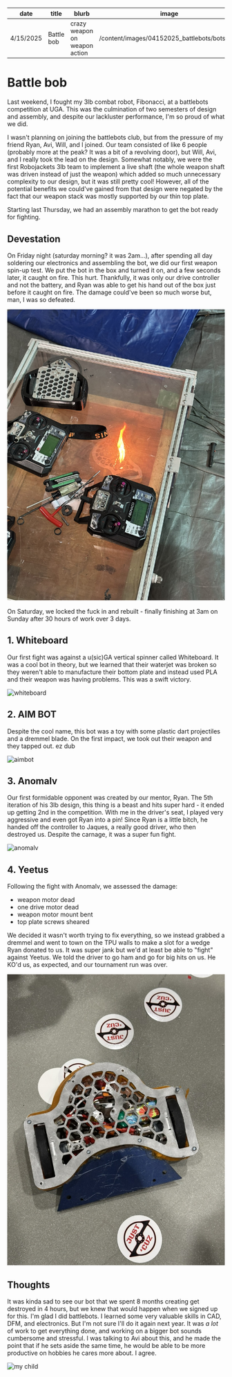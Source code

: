 | date      | title      | blurb                         | image                                         |
| --------- | ---------- | ----------------------------- | --------------------------------------------- |
| 4/15/2025 | Battle bob | crazy weapon on weapon action | /content/images/04152025_battlebots/bots.jpeg |

# Battle bob

Last weekend, I fought my 3lb combat robot, Fibonacci, at a battlebots competition at UGA. This was the culmination of two semesters of design and assembly, and despite our lackluster performance, I'm so proud of what we did.

I wasn't planning on joining the battlebots club, but from the pressure of my friend Ryan, Avi, Will, and I joined. Our team consisted of like 6 people (probably more at the peak? It was a bit of a revolving door), but Will, Avi, and I really took the lead on the design. Somewhat notably, we were the first Robojackets 3lb team to implement a live shaft (the whole weapon shaft was driven instead of just the weapon) which added so much unnecessary complexity to our design, but it was still pretty cool! However, all of the potential benefits we could've gained from that design were negated by the fact that our weapon stack was mostly supported by our thin top plate.

Starting last Thursday, we had an assembly marathon to get the bot ready for fighting.

## Devestation

On Friday night (saturday morning? it was 2am...), after spending all day soldering our electronics and assembling the bot, we did our first weapon spin-up test. We put the bot in the box and turned it on, and a few seconds later, it caught on fire. This hurt. Thankfully, it was only our drive controller and not the battery, and Ryan was able to get his hand out of the box just before it caught on fire. The damage could've been so much worse but, man, I was so defeated.

![fire](/content/images/04152025_battlebots/fire.jpeg)

On Saturday, we locked the fuck in and rebuilt - finally finishing at 3am on Sunday after 30 hours of work over 3 days.

## 1. Whiteboard

Our first fight was against a u(sic)GA vertical spinner called Whiteboard. It was a cool bot in theory, but we learned that their waterjet was broken so they weren't able to manufacture their bottom plate and instead used PLA and their weapon was having problems. This was a swift victory.

![whiteboard](/content/images/04152025_battlebots/whiteboard.jpeg)

## 2. AIM BOT

Despite the cool name, this bot was a toy with some plastic dart projectiles and a dremmel blade. On the first impact, we took out their weapon and they tapped out. ez dub

![aimbot](/content/images/04152025_battlebots/aimbot.jpeg)

## 3. Anomalv

Our first formidable opponent was created by our mentor, Ryan. The 5th iteration of his 3lb design, this thing is a beast and hits super hard - it ended up getting 2nd in the competition. With me in the driver's seat, I played very aggressive and even got Ryan into a pin! Since Ryan is a little bitch, he handed off the controller to Jaques, a really good driver, who then destroyed us. Despite the carnage, it was a super fun fight.

![anomalv](/content/images/04152025_battlebots/anomalv.jpeg)

## 4. Yeetus

Following the fight with Anomalv, we assessed the damage:

-   weapon motor dead
-   one drive motor dead
-   weapon motor mount bent
-   top plate screws sheared

We decided it wasn't worth trying to fix everything, so we instead grabbed a dremmel and went to town on the TPU walls to make a slot for a wedge Ryan donated to us. It was super jank but we'd at least be able to "fight" against Yeetus. We told the driver to go ham and go for big hits on us. He KO'd us, as expected, and our tournament run was over.

![janky](/content/images/04152025_battlebots/jank.jpeg)

## Thoughts

It was kinda sad to see our bot that we spent 8 months creating get destroyed in 4 hours, but we knew that would happen when we signed up for this. I'm glad I did battlebots. I learned some very valuable skills in CAD, DFM, and electronics. But I'm not sure I'll do it again next year. It was _a lot_ of work to get everything done, and working on a bigger bot sounds cumbersome and stressful. I was talking to Avi about this, and he made the point that if he sets aside the same time, he would be able to be more productive on hobbies he cares more about. I agree.

![my child](/content/images/04152025_battlebots/child.jpeg)
